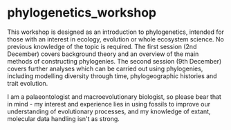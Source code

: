 # phylogenetics_workshop

This workshop is designed as an introduction to phylogenetics, intended for those with an interest in ecology, evolution or whole ecosystem science. No previous knowledge of the topic is required. The first session (2nd December) covers background theory and an overview of the main methods of constructing phylogenies. The second session (9th December) covers further analyses which can be carried out using phylogenies, including modelling diversity through time, phylogeographic histories and trait evolution.

I am a palaeontologist and macroevolutionary biologist, so please bear that in mind - my interest and experience lies in using fossils to improve our understanding of evolutionary processes, and my knowledge of extant, molecular data handling isn't as strong.

